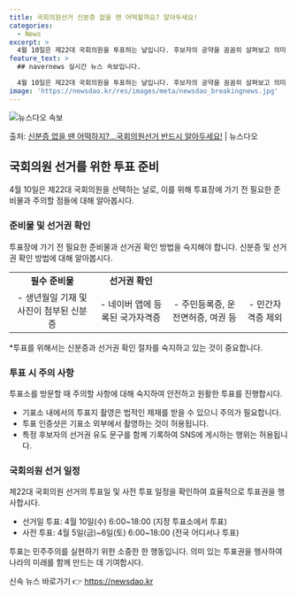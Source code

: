 ```yaml
---
title: 국회의원선거 신분증 없을 땐 어떡할까요? 알아두세요!
categories:
  - News
excerpt: >
  4월 10일은 제22대 국회의원을 투표하는 날입니다. 후보자의 공약을 꼼꼼히 살펴보고 의미 있는 변화를 위한…
feature_text: >
  ## navernews 실시간 뉴스 속보입니다.

  4월 10일은 제22대 국회의원을 투표하는 날입니다. 후보자의 공약을 꼼꼼히 살펴보고 의미 있는 변화를 위한…
image: 'https://newsdao.kr/res/images/meta/newsdao_breakingnews.jpg'
---
```


![뉴스다오 속보](https://newsdao.kr/res/images/meta/newsdao_breakingnews.jpg)

<p>출처: <a href="https://newsdao.kr/3509" rel="dofollow">신분증 없을 땐 어떡하지?…국회의원선거 반드시 알아두세요!</a> | 뉴스다오</p>

<h2 data-ke-size="size26">국회의원 선거를 위한 투표 준비</h2>
<p data-ke-size="size16">4월 10일은 제22대 국회의원을 선택하는 날로, 이를 위해 투표장에 가기 전 필요한 준비물과 주의할 점들에 대해 알아봅시다.</p>

<h3>준비물 및 선거권 확인</h3>
<p data-ke-size="size16">투표장에 가기 전 필요한 준비물과 선거권 확인 방법을 숙지해야 합니다. 신분증 및 선거권 확인 방법에 대해 알아봅시다.</p>
<table>
 <tr>
  <td style="text-align: center; height: 17px;"><b>필수 준비물</b></td>
  <td style="text-align: center; height: 17px;"><b>선거권 확인</b></td>
 </tr>
 <tr>
  <td style="text-align: center; height: 17px;">- 생년월일 기재 및 사진이 첨부된 신분증</td>
  <td style="text-align: center; height: 17px;">- 네이버 앱에 등록된 국가자격증</td>
  <td style="text-align: center; height: 17px;">- 주민등록증, 운전면허증, 여권 등</td>
  <td style="text-align: center; height: 17px;">- 민간자격증 제외</td>
 </tr>
</table>

<p data-ke-size="size16">*투표를 위해서는 신분증과 선거권 확인 절차를 숙지하고 있는 것이 중요합니다.</p>

<h3>투표 시 주의 사항</h3>
<p data-ke-size="size16">투표소를 방문할 때 주의할 사항에 대해 숙지하여 안전하고 원활한 투표를 진행합시다.</p>
<ul>
 <li>기표소 내에서의 투표지 촬영은 법적인 제재를 받을 수 있으니 주의가 필요합니다.</li>
 <li>투표 인증샷은 기표소 외부에서 촬영하는 것이 허용됩니다.</li>
 <li>특정 후보자의 선거권 유도 문구를 함께 기록하여 SNS에 게시하는 행위는 허용됩니다.</li>
</ul>

<h3>국회의원 선거 일정</h3>
<p data-ke-size="size16">제22대 국회의원 선거의 투표일 및 사전 투표 일정을 확인하여 효율적으로 투표권을 행사합시다.</p>
<ul>
 <li>선거일 투표: 4월 10일(수) 6:00~18:00 (지정 투표소에서 투표)</li>
 <li>사전 투표: 4월 5일(금)~6일(토) 6:00~18:00 (전국 어디서나 투표)</li>
</ul>

<p data-ke-size="size16">투표는 민주주의를 실현하기 위한 소중한 한 행동입니다. 의미 있는 투표권을 행사하여 나라의 미래를 함께 만드는 데 기여합시다.</p> 

신속 뉴스 바로가기 👉 <a href="https://newsdao.kr" rel="dofollow">https://newsdao.kr</a>


